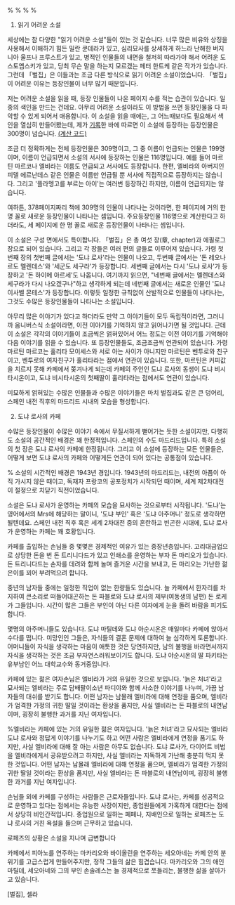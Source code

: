 %
%
%
%

1. 읽기 어려운 소설

세상에는 참 다양한 "읽기 어려운 소설"들이 있는 것 같습니다.
너무 많은 비유와 상징을 사용해서 이해하기 힘든 밀란 쿤데라가 있고, 심리묘사를 상세하게 하느라 난해한 버지니아 울프나 프루스트가 있고, 병적인 인물들의 내면을 철저히 따라가야 해서 어려운 도스토옙스키가 있고, 당최 무슨 말을 하는지 모르겠는 페터 한트케 같은 작가가 있습니다.
그런데 「벌집」은 이들과는 조금 다른 방식으로 읽기 어려운 소설이었습니다.
「벌집」이 어려운 이유는 등장인물이 너무 많기 때문입니다.

저는 어려운 소설을 읽을 때, 등장 인물들이 나온 페이지 수를 적는 습관이 있습니다.
일종의 색인을 만드는 건데요.
아무리 어려운 소설이라도 이 방법을 쓰면 등장인물을 다 파악할 수 있게 되어서 애용합니다.
이 소설을 읽을 때에는, 그 어느때보다도 필요해서 색인을 열심히 만들어봤는데, 제가 [기록](https://github.com/govin08/public/blob/master/cela/colmena_characters.txt)한 바에 따르면 이 소설에 등장하는 등장인물은 300명이 넘습니다. [(계산 코드)](https://github.com/govin08/public/blob/master/cela/count.py)

조금 더 정확하게는 전체 등장인물은 309명이고, 그 중 이름이 언급되는 인물은 199명이며, 이름이 언급되면서 소설의 서사에 등장하는 인물은 116명입니다.
예를 들어 마르틴 마르코나 엘비라는 이름도 언급되고 서사에도 등장합니다.
한편, 엘비라의 아버지인 피델 에르난데스 같은 인물은 이름만 언급될 뿐 서사에 직접적으로 등장하지는 않습니다.
그리고 '플라멩고를 부르는 아이'는 여러번 등장하긴 하지만, 이름이 언급되지는 않습니다.

여하튼, 378페이지짜리 책에 309명의 인물이 나타나는 것이라면, 한 페이지에 거의 한 명 꼴로 새로운 등장인물이 나타나는 셈입니다.
주요등장인물 116명으로 계산한다고 하더라도, 세 페이지에 한 명 꼴로 새로운 등장인물이 나타나는 셈입니다.

이 소설은 구성 면에서도 특이합니다. 「벌집」은 총 여섯 장(章, chapter)과 에필로그 장으로 되어 있습니다.
그리고 각 장들은 여러 편의 글들로 이루어져 있습니다.
가령 첫번째 장의 첫번째 글에서는 '도냐 로사'라는 인물이 나오고, 두번째 글에서는 '돈 레오나르도 멜렌데스'와 '세군도 세구라'가 등장합니다.
세번째 글에서는 다시 '도냐 로사'가 등장하고 '돈 하이메 아르세'도 나옵니다.
여기까지 읽으면, "네번째 글에서는 멜렌데스와 세구라가 다시 나오겠구나"하고 생각하게 되는데 네번째 글에서는 새로운 인물인 '도냐 이사벨 몬테스'가 등장합니다.
이렇듯 일정한 규칙없이 산발적으로 인물들이 나타나는, 그것도 수많은 등장인물들이 나타나는 소설입니다.

아무리 많은 이야기가 있다고 하더라도 만약 그 이야기들이 모두 독립적이라면, 그러니까 옴니버스식 소설이라면, 이전 이야기를 기억하지 않고 읽어나가면 될 것입니다.
근데 이 소설은 각각의 이야기들이 조금씩은 얽혀있어서 어느 정도는 이전 이야기를 기억해야 다음 이야기를 읽을 수 있습니다.
또 등장인물들도, 조금조금씩 연관되어 있습니다.
가령 마르틴 마르코는 훌리타 모이세스와 서로 아는 사이가 아니지만 마르틴은 벤투로와 친구이고, 벤투로의 여자친구가 훌리타라는 점에서 연관이 있습니다.
또한, 마르틴은 커피값을 치르지 못해 카페에서 쫒겨나게 되는데 카페의 주인인 도냐 로사의 동생이 도냐 비시타시온이고, 도냐 비시타시온의 첫째딸이 훌리타라는 점에서도 연관이 있습니다.

미묘하게 얽혀있는 수많은 인물들과 수많은 이야기들은 마치 벌집과도 같은 큰 덩어리, 스페인 내전 직후의 마드리드 시내의 모습을 형성합니다. 

2. 도냐 로사의 카페

수많은 등장인물이 수많은 이야기 속에서 무질서하게 뻗어가는 듯한 소설이지만, 다행히도 소설의 공간적인 배경은 꽤 한정적입니다.
스페인의 수도 마드리드입니다.
특히 소설의 첫 장은 도냐 로사의 카페에 한정됩니다.
그리고 이 소설에 등장하는 모든 인물들은, 어떻게 보면 도냐 로사의 카페와 어떻게든 연관이 되어 있다는 공통점이 있습니다.

% 소설의 시간적인 배경은 1943년 경입니다.
1943년의 마드리드는, 내전의 아픔이 아직 가시지 않은 때이고, 독재자 프랑코의 공포정치가 시작되던 때이며, 세계 제2차대전이 절정으로 치닫기 직전이었습니다.

소설은 도냐 로사가 운영하는 카페의 모습을 묘사하는 것으로부터 시작됩니다.
'도냐'는 영어에서의 Mrs에 해당하는 말이니, '도냐 부인' 혹은 '도냐 아주머니' 정도로 생각하면 될텐데요.
스페인 내전 직후 혹은 세계 2차대전 중의 혼란하고 빈곤한 시대에, 도냐 로사가 운영하는 카페는 꽤 호황입니다.

카페를 출입하는 손님들 중 몇몇은 경제적인 여유가 있는 중장년층입니다.
고리대금업으로 상당한 돈을 번 돈 트리니다드가 있고 인쇄소를 운영하는 부자 돈 마리오가 있습니다.
돈 트리니다드는 손자를 데려와 함께 놀며 즐거운 시간을 보내고, 돈 마리오는 가난한 젊은이를 꾀어 부려먹으려 합니다.

중년의 남자들 중에는 일정한 직업이 없는 한량들도 있습니다.
늘 카페에서 한자리를 차지하여 큰소리로 떠들어대곤하는 돈 파블로와 도냐 로사의 제부(여동생의 남편) 돈 로케가 그들입니다.
시간이 많은 그들은 부인이 아닌 다른 여자에게 눈을 돌려 바람을 피기도 합니다.

몇명의 아주머니들도 있습니다.
도냐 마틸데와 도냐 아순시온은 매일마다 카페에 앉아서 수다를 떱니다.
미망인인 그들은, 자식들의 결혼 문제에 대하여 늘 심각하게 토론합니다. 어머니들이 자식을 생각하는 마음이 애틋한 것은 당연하지만, 남의 불행을 바라면서까지 자식을 생각하는 것은 조금 부자연스러워보이기도 합니다. 도냐 야순시온의 딸 파키타는 유부남인 어느 대학교수와 동거중입니다. 

카페에 있는 젊은 여자손님은 엘비라가 거의 유일한 것으로 보입니다.
'늙은 처녀'라고 묘사되는 엘비라는 주로 담배팔이소년 파디야와 함께 사소한 이야기를 나누며, 가끔 남자들의 대쉬를 받기도 합니다.
어떤 남자는 남몰래 엘비라에 대해 연정을 품으며, 엘비라가 엄격한 가정의 귀한 딸일 것이라는 환상을 품지만, 사실 엘비라는 돈 파블로의 내연남이며, 굉장히 불행한 과거를 지닌 여자입니다.

%엘비라는 카페에 있는 거의 유일한 젊은 여자입니다. '늙은 처녀'라고 묘사되는 엘비라
도냐 로사와 정답게 이야기를 나누기도 하고 어떤 사람은 엘비라에게 연정을 품기도 하지만, 사실 엘비라에 대해 잘 아는 사람은 아무도 없습니다. 도냐 로사가, 다이어트 비법을 엘비라에게서 공유받으려고 하지만, 사실 엘비라는 지독하게 가난해 충분히 먹지 못한 것입니다. 어떤 남자는 남몰래 엘비라에 대해 연정을 품으며, 엘비라가 엄격한 가정의 귀한 딸일 것이라는 환상을 품지만, 사실 엘비라는 돈 파블로의 내연남이며, 굉장히 불행한 과거를 지닌 여자입니다.

손님들 외에 카페를 구성하는 사람들은 근로자들입니다.
도냐 로사는, 카페를 성공적으로 운영하고 있다는 점에서는 유능한 사장이지만, 종업원들에게 가혹하게 대한다는 점에서 상당히 비인간적입니다.
종업원으로 일하는 페페나, 지배인으로 일하는 로페즈는 도냐 로사의 거친 욕설을 들으며 근무하고 있습니다.

로페즈의 상황은 소설을 지나며 급변합니다

카페에서 피아노를 연주하는 마카리오와 바이올린을 연주하는 세오아네는 카페 안의 분위기를 고급스럽게 만들어주지만, 정작 그들의 삶은 힘겹습니다. 마카리오와 그의 애인 마틸데, 세오아네와 그의 부인 손솔레스는 늘 경제적으로 쪼들리는, 불행한 삶을 살아가고 있습니다.

[벌집], 셀라
